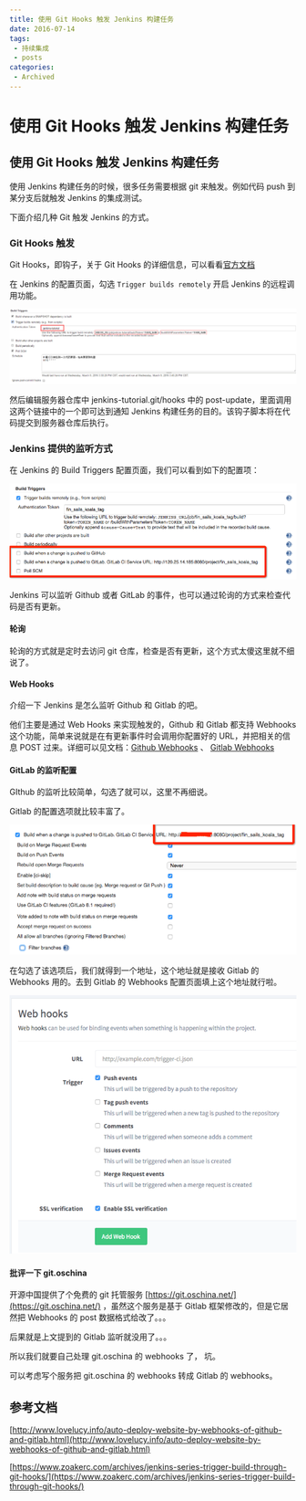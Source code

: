 ```yaml
---
title: 使用 Git Hooks 触发 Jenkins 构建任务
date: 2016-07-14
tags:
 - 持续集成
 - posts
categories: 
 - Archived
---
```

# 使用 Git Hooks 触发 Jenkins 构建任务



## 使用 Git Hooks 触发 Jenkins 构建任务

使用 Jenkins 构建任务的时候，很多任务需要根据 git 来触发。例如代码 push 到某分支后就触发 Jenkins 的集成测试。

下面介绍几种 Git 触发 Jenkins 的方式。

### Git Hooks 触发

Git Hooks，即钩子，关于 Git Hooks 的详细信息，可以看看[官方文档](https://git-scm.com/book/zh/v2/%E8%87%AA%E5%AE%9A%E4%B9%89-Git-Git-%E9%92%A9%E5%AD%90)

在 Jenkins 的配置页面，勾选 `Trigger builds remotely` 开启 Jenkins 的远程调用功能。

![-1468489265899.png](./image/-1468489265899.png)

然后编辑服务器仓库中 jenkins-tutorial.git/hooks 中的 post-update，里面调用这两个链接中的一个即可达到通知 Jenkins 构建任务的目的。该钩子脚本将在代码提交到服务器仓库后执行。

### Jenkins 提供的监听方式

在 Jenkins 的 Build Triggers 配置页面，我们可以看到如下的配置项：

![-1468489826359.png](./image/-1468489826359.png)

Jenkins 可以监听 Github 或者 GitLab 的事件，也可以通过轮询的方式来检查代码是否有更新。

#### 轮询

轮询的方式就是定时去访问 git 仓库，检查是否有更新，这个方式太傻这里就不细说了。

#### Web Hooks

介绍一下 Jenkins 是怎么监听 Github 和 Gitlab 的吧。

他们主要是通过 Web Hooks 来实现触发的，Github 和 Gitlab 都支持 Webhooks 这个功能，简单来说就是在有更新事件时会调用你配置好的 URL，并把相关的信息 POST 过来。详细可以见文档：[Github Webhooks](https://developer.github.com/webhooks/) 、 [Gitlab Webhooks](https://gitlab.com/gitlab-org/gitlab-ce/blob/master/doc/web_hooks/web_hooks.md)

#### GitLab 的监听配置

GIthub 的监听比较简单，勾选了就可以，这里不再细说。

Gitlab 的配置选项就比较丰富了。

![-1468491422766.png](./image/-1468491422766.png)

在勾选了该选项后，我们就得到一个地址，这个地址就是接收 Gitlab 的 Webhooks 用的。去到 Gitlab 的 Webhooks 配置页面填上这个地址就行啦。

![-1468491196821.png](./image/-1468491196821.png)

#### 批评一下 git.oschina

开源中国提供了个免费的 git 托管服务 [https://git.oschina.net/](https://git.oschina.net/) ，虽然这个服务是基于 Gitlab 框架修改的，但是它居然把 Webhooks 的 post 数据格式给改了。。。 

后果就是上文提到的 Gitlab 监听就没用了。。。 

所以我们就要自己处理 git.oschina 的 webhooks 了， 坑。 

可以考虑写个服务把 git.oschina 的 webhooks 转成 Gitlab 的 webhooks。

## 参考文档

[http://www.lovelucy.info/auto-deploy-website-by-webhooks-of-github-and-gitlab.html](http://www.lovelucy.info/auto-deploy-website-by-webhooks-of-github-and-gitlab.html)

[https://www.zoakerc.com/archives/jenkins-series-trigger-build-through-git-hooks/](https://www.zoakerc.com/archives/jenkins-series-trigger-build-through-git-hooks/)


